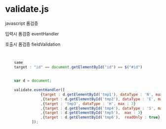 # validate.js

javascript 폼검증

입력시 폼검증 eventHandler

호출시 폼검증 fieldValidation

```javascript

	
	same
	target : "id" == document.getElementById("id") == $("#id") 
	
	
	var d = document;
	
	validate.eventHandler([
				{target : d.getElementById('tmp1'), dataType : 'N', max : 3}
				,{target : d.getElementById('tmp2'), dataType : 'E', max : 3}
				,{target : 'tmp3', dataType : 'H', max : 3}
				,{target : d.getElementById('tmp4'), dataType : 'S', max : 3}
				,{target : d.getElementById('tmp5'),  max : 3}
				,{target : d.getElementById('tmp6'),  readOnly : true}
			]);
```
